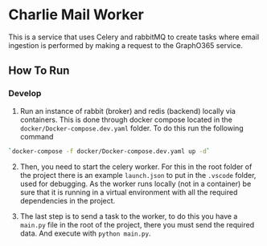 # Charlie Mail Worker 

This is a service that uses Celery and rabbitMQ to create tasks where email ingestion is performed by making a request to the GraphO365 service.

## How To Run
### Develop
1. Run an instance of rabbit (broker) and redis (backend) locally via containers. This is done through docker compose located in the `docker/Docker-compose.dev.yaml` folder.
To do this run the following command

```bash
`docker-compose -f docker/Docker-compose.dev.yaml up -d`
```


2. Then, you need to start the celery worker. For this in the root folder of the project there is an example `launch.json` to put in the `.vscode` folder, used for debugging.
As the worker runs locally (not in a container) be sure that it is running in a virtual environment with all the required dependencies in the project.

3. The last step is to send a task to the worker, to do this you have a `main.py` file in the root of the project, there you must send the required data. And execute with `python main.py`.
